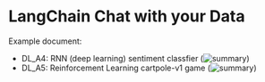 # LangChain Chat with your Data


Example document:
- DL_A4: RNN (deep learning) sentiment classfier (![summary](https://richie-lee.github.io/post/2021_rnn_sentiment_classifier/))
- DL_A5: Reinforcement Learning cartpole-v1 game (![summary](https://richie-lee.github.io/post/2021_reinforcement/)) 
